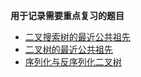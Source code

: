 **用于记录需要重点复习的题目**

- [二叉搜索树的最近公共祖先](https://leetcode.cn/problems/er-cha-sou-suo-shu-de-zui-jin-gong-gong-zu-xian-lcof)
- [二叉树的最近公共祖先](https://leetcode.cn/problems/er-cha-shu-de-zui-jin-gong-gong-zu-xian-lcof)
- [序列化与反序列化二叉树](https://leetcode.cn/problems/xu-lie-hua-er-cha-shu-lcof)
